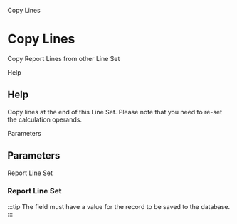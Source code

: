 
Copy Lines
# Copy Lines


Copy Report Lines from other Line Set

Help
## Help

Copy lines at the end of this Line Set. Please note that you need to re-set the calculation operands.

Parameters
## Parameters


Report Line Set
### Report Line Set


:::tip
The field must have a value for the record to be saved to the database.
:::